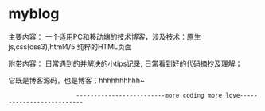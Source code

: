 # myblog
主要内容：
一个适用PC和移动端的技术博客，涉及技术：原生js,css(css3),html4/5
纯粹的HTML页面

附带内容：
   日常遇到的并解决的小tips记录;
   日常看到好的代码摘抄及理解；
   
   它既是博客源码，也是博客；hhhhhhhhhh~




                       -------------------------more coding more love--------------------------



